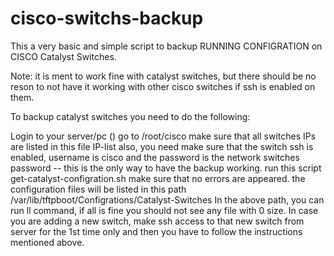 # cisco-switchs-backup

This a very basic and simple script to backup RUNNING CONFIGRATION on CISCO Catalyst Switches. 

Note: it is ment to work fine with catalyst switches, but there should be no reson to not have it working with other cisco switches if ssh is enabled on them. 


To backup catalyst switches you need to do the following:

Login to your server/pc () 
go to /root/cisco
make sure that all switches IPs are listed in this file IP-list
also, you need make sure that the switch ssh is enabled, username is cisco and the password is the network switches password -- this is the only way to have the backup working.
run this script get-catalyst-configration.sh
make sure that no errors are appeared.
the configuration files will be listed in this path /var/lib/tftpboot/Configrations/Catalyst-Switches
In the above path, you can run ll command, if all is fine you should not see any file with 0 size.
In case you are adding a new switch, make ssh access to that new switch from server for the 1st time only and then you have to follow the instructions mentioned above.
